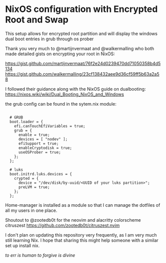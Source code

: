 # NixOS configuration with Encrypted Root and Swap 

This setup allows for encrypted root partition and will display the windows dual boot entries in grub through os prober 

Thank you very much to @martijnvermaat and @walkermalling who both made detailed gists on encrypting your root in NixOS:

https://gist.github.com/martijnvermaat/76f2e24d0239470dd71050358b4d5134
https://gist.github.com/walkermalling/23cf138432aee9d36cf59ff5b63a2a58

I followed their guidance along with the NixOS guide on dualbooting:
https://nixos.wiki/wiki/Dual_Booting_NixOS_and_Windows

the grub config can be found in the sytem.nix module: 

```

  # GRUB
  boot.loader = {
    efi.canTouchEfiVariables = true;
    grub = {
      enable = true;
      devices = [ "nodev" ];
      efiSupport = true;
      enableCryptodisk = true;
      useOSProber = true;
    };
  };

  # luks
  boot.initrd.luks.devices = {
    crypted = {
      device = "/dev/disk/by-uuid/<UUID of your luks partition>";
      preLVM = true;
    };
  };

```

Home-manager is installed as a module so that I can manage the dotfiles of all my users in one place. 

Shoutout to @zootedb0t for the neovim and alacritty colorscheme citruszest
https://github.com/zootedb0t/citruszest.nvim

I don't plan on updating this repository very frequently, as I am very much still learning Nix. 
I hope that sharing this might help someone with a similar set up install nix. 

*to err is human to forgive is divine*


